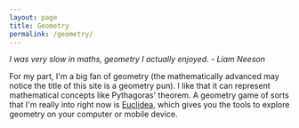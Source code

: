 ```yaml
---
layout: page
title: Geometry
permalink: /geometry/
---
```


*I was very slow in maths, geometry I actually enjoyed. - Liam Neeson*

For my part, I'm a big fan of geometry (the mathematically advanced may notice the title of this site is a geometry pun). I like that it can represent mathematical concepts like Pythagoras' theorem. 
A geometry game of sorts that I'm really into right now is [Euclidea](http://euclidea.xyz), which gives you the tools to explore geometry 
on your computer or mobile device.